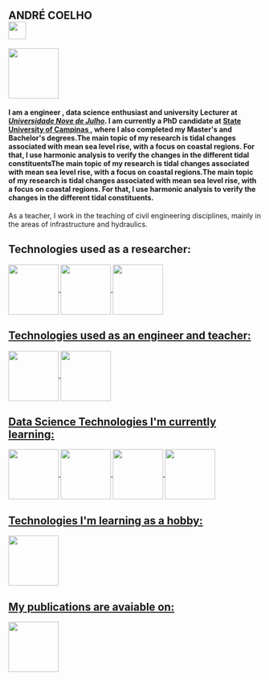 ## ANDRÉ COELHO  <a href="mailto:alimacoelho1@gmail.com"> <img src="https://imagepng.org/wp-content/uploads/2018/03/gmail-cone-icon-1.png" width="35" style="display:block">   
  <a href="https://www.linkedin.com/in/alcoelho1/"><img align="absmiddle" src="https://upload.wikimedia.org/wikipedia/commons/thumb/0/01/LinkedIn_Logo.svg/512px-LinkedIn_Logo.svg.png" width="100"> []()

    
    
#### I am a engineer , data science enthusiast and university Lecturer at [_Universidade Nove de Julho_](https://www.uninove.br/cursos/graduacao/presencial/engenharia-civil). I am currently a PhD candidate at [State University of Campinas ](https://www.unicamp.br/unicamp/english), where I also completed my Master's and Bachelor's degrees.The main topic of my research is tidal changes associated with mean sea level rise, with a focus on coastal regions. For that, I use harmonic analysis to verify the changes in the different tidal constituentsThe main topic of my research is tidal changes associated with mean sea level rise, with a focus on coastal regions.The main topic of my research is tidal changes associated with mean sea level rise, with a focus on coastal regions.  For that, I use harmonic analysis to verify the changes in the different tidal constituents. 

As a teacher, I work in the teaching of civil engineering disciplines, mainly in the areas of infrastructure and hydraulics. 
    
## Technologies used as a researcher:
  
<a href="#"><img align="center" src="https://cdn.jsdelivr.net/gh/devicons/devicon/icons/matlab/matlab-original.svg" width="100">  <a href="#"><img align="center" src="https://cdn.jsdelivr.net/gh/devicons/devicon/icons/python/python-original.svg" width="100">  <a href="#"><img align="center"  src="https://cdn.jsdelivr.net/gh/devicons/devicon/icons/visualstudio/visualstudio-plain.svg" width="100">  


## Technologies used as an engineer and teacher:
<a href="#"><img align="center" src="https://taiwebs.com/upload/icons/autodesk-autocad220-220.png" width="100">  <a href="#"><img align="center" src="https://upload.wikimedia.org/wikipedia/commons/thumb/2/20/Mathematica_Logo.svg/983px-Mathematica_Logo.svg.png" width="100"> 
  

## Data Science Technologies I'm currently learning:
<img align="center" src="https://cdn.jsdelivr.net/gh/devicons/devicon/icons/numpy/numpy-original.svg" width="100">  <img align="center"  src="https://cdn.jsdelivr.net/gh/devicons/devicon/icons/jupyter/jupyter-original.svg" width="100">  <img align="center" src="https://pandas.pydata.org/static/img/pandas_secondary.svg" width="100"> <img align="center" src="https://cdn.jsdelivr.net/gh/devicons/devicon/icons/tensorflow/tensorflow-original.svg" width="100">
  

## Technologies I'm learning as a hobby:
<img align="center" src="https://cdn.jsdelivr.net/gh/devicons/devicon/icons/godot/godot-original.svg" width="100">  

## My publications are avaiable on:
    
<a href="https://www.researchgate.net/profile/Andre-Coelho/"><img align="absmiddle" src="https://web.uri.edu/maple/files/rg.png" width="100"> []()
